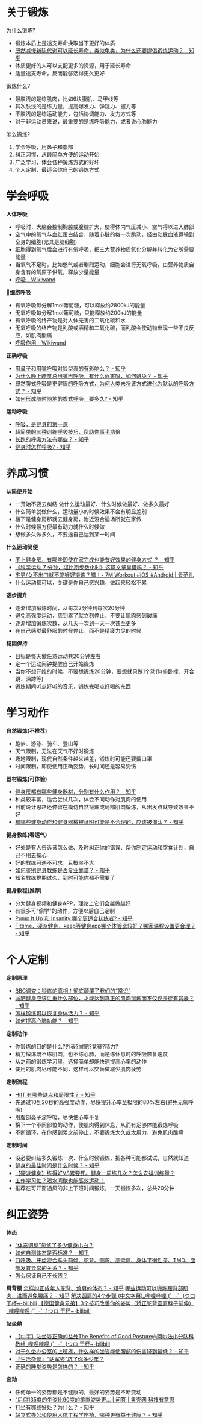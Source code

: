 # 关于锻炼
为什么锻炼?
- 锻炼本质上是透支寿命换取当下更好的体质
- [既然减慢新陈代谢可以延长寿命，类似龟类，为什么还要提倡锻炼运动？ - 知乎](https://www.zhihu.com/question/23181351)
- 体质更好的人可以支配更多的资源，用于延长寿命
- 适量透支寿命，反而能够活得更久更好

锻炼什么?
- 最肤浅的是练肌肉，比如6块腹肌、马甲线等
- 其次肤浅的是练力量，提高爆发力、弹跳力、握力等
- 不肤浅的是练运动能力，包括协调能力、发力方式等
- 对于非运动员来说，最重要的是练呼吸能力，或者说心肺能力

怎么锻炼?
1. 学会呼吸，用鼻子和腹部
2. 纠正习惯，从最简单方便的运动开始
3. 广泛学习，体会各种锻炼方式的好坏
4. 个人定制，最适合你自己的锻炼方式

# 学会呼吸
**人体呼吸**
- 呼吸时，大脑会控制胸腔或腹腔扩大，使得体内气压减小、空气得以进入肺部
- 空气中的氧气与血红蛋白结合，随着心脏的每一次跳动，经由动脉血液运输到全身的细胞(尤其是脑细胞)
- 细胞得到氧气后会进行有氧呼吸，把三大营养物质氧化分解并转化为它所需要能量
- 当氧气不足时，比如憋气或者剧烈运动，细胞会进行无氧呼吸，由营养物质自身含有的氧原子供氧，释放少量能量
- [呼吸 - Wikiwand](https://www.wikiwand.com/zh-hans/%E5%91%BC%E5%90%B8)

**细胞呼吸**
- 有氧呼吸每分解1mol葡萄糖，可以释放约2800kJ的能量
- 无氧呼吸每分解1mol葡萄糖，只能释放约200kJ的能量
- 有氧呼吸的终产物是对人体无害的二氧化碳和水
- 无氧呼吸的终产物是乳酸或酒精和二氧化碳，而乳酸会使动物出现一些不良反应，如肌肉酸痛
- [呼吸作用 - Wikiwand](https://www.wikiwand.com/zh-hans/%E5%91%BC%E5%90%B8%E4%BD%9C%E7%94%A8)

**正确呼吸**
- [用鼻子和用嘴呼吸对脸型真的有影响么？ - 知乎](https://www.zhihu.com/question/24972857)
- [为什么晚上睡觉总用嘴巴呼吸，有什么危害吗，如何避免？ - 知乎](https://www.zhihu.com/question/32039125)
- [既然腹式呼吸是更健康的呼吸方式，为何人类未将该方式进化为默认的呼吸方式？ - 知乎](https://www.zhihu.com/question/52310395)
- [如何形成随时随地的腹式呼吸，要多久? - 知乎](https://www.zhihu.com/question/31722318)

**运动呼吸**
- [呼吸，是健身的第一课](https://zhuanlan.zhihu.com/p/27742525)
- [超简单的三种训练呼吸技巧，帮助你事半功倍](https://zhuanlan.zhihu.com/p/27965753)
- [长跑的呼吸方法有哪些？ - 知乎](https://www.zhihu.com/question/21032030)
- [健身时怎样呼吸? - 知乎](https://www.zhihu.com/question/22061271)

# 养成习惯
**从简便开始**
- 一开始不要去纠结 做什么运动最好、什么时候做最好、做多久最好
- 什么简单就做什么，运动量小的时候效果不会有明显差别
- 楼下是健身房那就去健身房，附近没合适场所就在家做
- 什么时候最方便最有动力就什么时候做
- 想做多久做多久，不要逼自己达到某一时间

**什么运动简便**
- [不上健身房，有哪些即使在家完成也能有好效果的健身方式 ？ - 知乎](https://www.zhihu.com/question/29083850)
- [《科学运动 7 分钟，堪比跑步数小时》这篇文章靠谱吗？ - 知乎](https://www.zhihu.com/question/21045949)
- [宅男/女不出门就不能好好锻炼？错！- 7M Workout #iOS #Android | 爱范儿](http://www.ifanr.com/app/500825)
- 什么运动都可以，关键是你自己感兴趣，做起来轻松不累

**逐步提升**
- 逐渐增加锻炼时间，从每次2分钟到每次20分钟
- 避免高强度运动，感到累了就立刻停止，不要让肌肉感到酸痛
- 逐渐增加锻炼次数，从几天一次到一天一次甚至更多
- 在自己感觉最舒服的时候停止，而不是精疲力尽的时候

**稳固保持**
- 目标是每天做任意运动共20分钟左右
- 定一个运动闹钟提醒自己开始锻炼
- 当你不想开始的时候，不要想锻炼20分钟，要想就只做1个动作(俯卧撑、开合跳、深蹲等)
- 锻炼期间听点好听的音乐，锻炼完喝点好喝的东西

# 学习动作
**自然锻炼(不推荐)**
- 跑步、游泳、骑车、登山等
- 天气限制，无法在天气不好时锻炼
- 场地限制，现代自然条件越来越差，锻炼时可能还要戴口罩
- 时间限制，即使使用正确姿势，长时间还是容易受伤

**器材锻炼(可体验)**
- [健身房都有哪些健身器材，分别有什么作用？ - 知乎](https://www.zhihu.com/question/21274334)
- 种类较丰富，适合尝试几次，体会不同动作对肌肉的使用
- 目前设计思路还停留在模仿自然锻炼或局部肌肉锻炼，从出发点就导致效果不好
- [有哪些健身动作和健身器械被证明可能是不合理的，应该被淘汰？ - 知乎](https://www.zhihu.com/question/22977737)

**健身教练(看运气)**
- 好处是有人告诉该怎么做、及时纠正你的错误、帮你制定运动和饮食计划，自己不用去操心
- 好的教练可遇不可求，且概率不大
- [如何鉴别健身教练是否专业靠谱？ - 知乎](https://www.zhihu.com/question/20630496)
- 知名教练排期过久，到时可能你都不需要了

**健身教程(推荐)**
- 分为健身视频和健身APP，理论上它们会越做越好
- 有很多可"偷学"的动作，方便以后自己定制
- [Pump It Up 和 Insanity 哪个更适合初练者? - 知乎](https://www.zhihu.com/question/27750948)
- [Fittime、硬派健身、keep等健身app哪个体验比较好？哪家课程设置更合理？ - 知乎](https://www.zhihu.com/question/41107038)

# 个人定制
**定制原理**
- [BBC调查：锻炼的真相！彻底颠覆了我们的“常识”](https://zhuanlan.zhihu.com/p/26155845)
- [减肥健身应该注重什么部位，才能达到真正的肌肉锻炼而不仅仅是徒有其表？ - 知乎](https://www.zhihu.com/question/41909613)
- [怎样锻炼可以恢复身体活力？ - 知乎](https://www.zhihu.com/question/20858921)
- [如何提高心肺功能？ - 知乎](https://www.zhihu.com/question/21620283)

**定制动作**
- 你锻炼的目的是什么?外表?减肥?竞赛?精力?
- 精力锻炼既不练肌肉，也不练心肺，而是练休息时的呼吸恢复速度
- 从之前的锻炼学习里，选择简单却能快速提高心率的动作
- 使用的肌肉尽可能不同，这样可以交替做减少肌肉疲劳

**定制流程**
- [HIIT 有哪些缺点和局限性？ - 知乎](https://www.zhihu.com/question/27921835)
- 先通过10到20秒的高强度动作，尽快提升心率至极限的80%左右(避免无氧呼吸)
- 用腹部鼻子深呼吸，尽快使心率平复
- 换下一个不同部位的动作，使肌肉得到休息，从而有足够体能锻炼呼吸
- 不断循环，在你感到累之前停止，不要锻炼太久或太用力，避免肌肉酸痛

**定制时间**
- 没必要纠结多久锻炼一次、什么时候锻炼，把各种可能都试试，自然就知道
- [健身的最佳时间是什么时候？ - 知乎](https://www.zhihu.com/question/19714150)
- [【硬派健身】练得好VS累要死。健身一周练几次？怎么安排训练量？](https://zhuanlan.zhihu.com/p/19908922)
- [工作学习忙？喝水间歇也能高效运动！](https://zhuanlan.zhihu.com/p/22649155)
- 推荐在可开窗通风的非上下班时间锻炼，一天锻炼多次，总共20分钟

# 纠正姿势
**体态**
- [“体态调整”忽悠了多少健身小白？](https://zhuanlan.zhihu.com/p/27006054)
- [如何自测体态是否标准？ - 知乎](https://www.zhihu.com/question/26801523)
- [口呼吸、牙齿咬合与头前倾、驼背、侧弯、高低肩、身体平衡性差、TMD、面部发育异常的关系？ - 知乎](https://www.zhihu.com/question/40823053)
- [怎么保证自己不长残？](https://zhuanlan.zhihu.com/p/26653401)

**肩背腰**
[怎样纠正成年人驼背、耸肩的体态？ - 知乎](https://www.zhihu.com/question/19985122/answer/120724200)
[哪些运动可以锻炼腰背部肌肉，进而避免腰痛？ - 知乎](https://www.zhihu.com/question/20777355)
[解决圆肩的4个步骤 (中文字幕)_哔哩哔哩 (゜-゜)つロ 干杯~-bilibili](https://www.bilibili.com/video/av16593694/)
[【德国健身兄弟】3个技巧改善你的姿势（矫正驼背圆肩脖子前伸）_哔哩哔哩 (゜-゜)つロ 干杯~-bilibili](https://www.bilibili.com/video/av16584814/)

**站坐躺**
- [【中字】站坐姿正确的益处The Benefits of Good Posture@阿尔法小分队科教组_哔哩哔哩 (゜-゜)つロ 干杯~-bilibili](https://www.bilibili.com/video/av4597038?from=search&seid=16397710277126378554)
- [对于久坐办公室的上班族，什么样的坐姿能使腰部的伤害降到最低？ - 知乎](https://www.zhihu.com/question/27241627)
- [『生活杂谈』“站军姿”坑了你多少年？](https://zhuanlan.zhihu.com/p/20838307)
- [正确的睡觉姿势是怎样的？ - 知乎](https://www.zhihu.com/question/28890409)

**变动**
- 任何单一的姿势都是不健康的，最好的姿势是不断变动
- [“后仰135度的坐姿比90度的笔直姿势更... | 问答 | 果壳网 科技有意思](https://www.guokr.com/question/446679/)
- [打坐有哪些好处？为什么？ - 知乎](https://www.zhihu.com/question/20124878)
- [站立式办公和使用人体工程学座椅，哪种更有益于健康？ - 知乎](https://www.zhihu.com/question/21679072)


